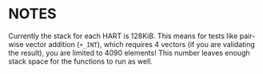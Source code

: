# NOTES #
Currently the stack for each HART is 128KiB.
This means for tests like pair-wise vector addition (`+_INT`), which requires 4 vectors (if you are validating the result), you are limited to 4090 elements!
This number leaves enough stack space for the functions to run as well.
